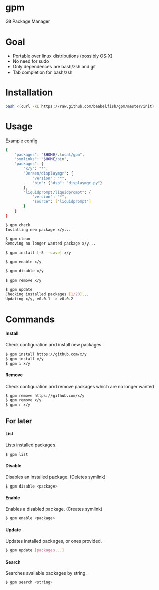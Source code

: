 gpm
===

Git Package Manager

# Goal
- Portable over linux distributions (possibly OS X)
- No need for sudo
- Only dependences are bash/zsh and git
- Tab completion for bash/zsh

# Installation
```bash
bash <(curl -kL https://raw.github.com/baabelfish/gpm/master/init)
```

# Usage

Example config
```bash
{
    "packages": "$HOME/.local/gpm",
    "symlinks": "$HOME/bin",
    "packages": {
        "x/y": "*",
        "Deraen/displaymgr": {
            "version": "*",
            "bin": {"dsp": "displaymgr.py"}
        },
        "liquidprompt/liquidprompt": {
            "version": "*",
            "source": ["liquidprompt"]
        }
    }
}
```

```bash
$ gpm check
Installing new package x/y...

$ gpm clean
Removing no longer wanted package x/y...

$ gpm install [-S --save] x/y

$ gpm enable x/y

$ gpm disable x/y

$ gpm remove x/y

$ gpm update
Checking installed packages [1/20]...
Updating x/y, v0.0.1 -> v0.0.2
```

# Commands

#### Install
Check configuration and install new packages
```bash
$ gpm install https://github.com/x/y
$ gpm install x/y
$ gpm i x/y
```

#### Remove
Check configuration and remove packages which are no longer wanted
```bash
$ gpm remove https://github.com/x/y
$ gpm remove x/y
$ gpm r x/y
```

## For later

#### List
Lists installed packages.
```bash
$ gpm list
```

#### Disable
Disables an installed package. (Deletes symlink)
```bash
$ gpm disable <package>
```

#### Enable
Enables a disabled package. (Creates symlink)
```bash
$ gpm enable <package>
```

#### Update
Updates installed packages, or ones provided.
```bash
$ gpm update [packages...]
```

#### Search
Searches available packages by string.
```bash
$ gpm search <string>
```
